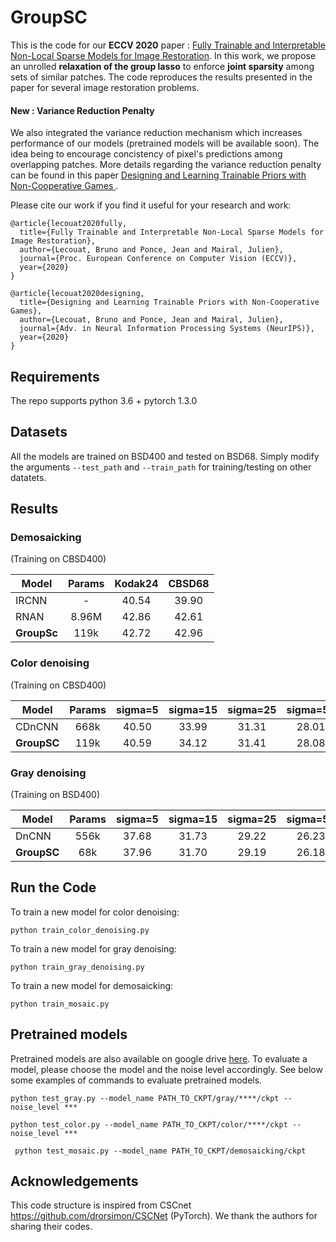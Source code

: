 # GroupSC

This is the code for our **ECCV 2020** paper : 
[Fully Trainable and Interpretable Non-Local
Sparse Models for Image Restoration](https://arxiv.org/abs/1912.02456).
In this work, we propose an unrolled **relaxation of the group lasso** to enforce **joint sparsity** among sets of similar patches.
The code reproduces the results presented in the paper for several image restoration problems.


#### New :  Variance Reduction Penalty

We also integrated the variance reduction mechanism which increases performance of our models
 (pretrained models will be available soon). The idea being
to encourage concistency of pixel's predictions among overlapping patches.
More details regarding the variance reduction penalty can be found in this paper [Designing and Learning Trainable Priors with Non-Cooperative Games
](https://arxiv.org/abs/2006.14859).

Please cite our work if you find it useful for your research and work:
```
@article{lecouat2020fully,
  title={Fully Trainable and Interpretable Non-Local Sparse Models for Image Restoration},
  author={Lecouat, Bruno and Ponce, Jean and Mairal, Julien},
  journal={Proc. European Conference on Computer Vision (ECCV)},
  year={2020}
}

@article{lecouat2020designing,
  title={Designing and Learning Trainable Priors with Non-Cooperative Games},
  author={Lecouat, Bruno and Ponce, Jean and Mairal, Julien},
  journal={Adv. in Neural Information Processing Systems (NeurIPS)},
  year={2020}
}
```
## Requirements

The repo supports python 3.6 + pytorch 1.3.0

## Datasets
All the models are trained on BSD400 and tested on BSD68. Simply modify 
the arguments ``--test_path`` and ``--train_path`` for training/testing on other datatets.

## Results

### Demosaicking
(Training on CBSD400)

| Model                | Params | Kodak24 | CBSD68 | 
|----------------------|:--------:|:-------:|:------:|
| IRCNN                |   -    |  40.54  |  39.90 |  
| RNAN                 | 8.96M  |  42.86  |  42.61 |  
|**GroupSc**       | 119k   |  42.72  |  42.96 |   

### Color denoising
(Training on CBSD400)

| Model   | Params | sigma=5 | sigma=15 | sigma=25 | sigma=50 |
|---------|:------:|:-------:|:--------:|:--------:|:--------:|
| CDnCNN   |   668k     |  40.50       |    33.99      |  31.31        |   28.01       |
| **GroupSC** |  119k      | 40.59        |   34.12       |  31.41        |  28.08        |

### Gray denoising
(Training on BSD400)

| Model   | Params | sigma=5 | sigma=15 | sigma=25 | sigma=50 |
|---------|:------:|:-------:|:--------:|:--------:|:--------:|
| DnCNN   |   556k     |    37.68     |   31.73       |    29.22      |    26.23      |
| **GroupSC** |  68k      |   37.96      |   31.70       |  29.19       |   26.18       |


## Run the Code


To train a new model for color denoising:
```
python train_color_denoising.py
```
To train a new model for gray denoising:
```
python train_gray_denoising.py
```

To train a new model for demosaicking:
```
python train_mosaic.py
```

## Pretrained models

Pretrained models are also available on google drive [here](https://drive.google.com/drive/folders/1jHupBV1n7NaOAvnoNTA71o3NjuyVAtWc?usp=sharing).
To evaluate a model, please choose the model and the noise level accordingly.
See below some examples of commands to evaluate pretrained models.

```
python test_gray.py --model_name PATH_TO_CKPT/gray/****/ckpt --noise_level ***
```

```
python test_color.py --model_name PATH_TO_CKPT/color/****/ckpt --noise_level ***

```

```
 python test_mosaic.py --model_name PATH_TO_CKPT/demosaicking/ckpt
```

## Acknowledgements

This code structure is inspired from CSCnet https://github.com/drorsimon/CSCNet (PyTorch). We thank the authors for sharing their codes. 

